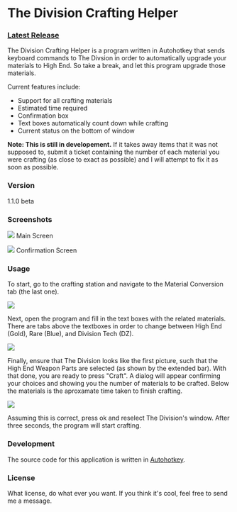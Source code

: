 # The Division Crafting Helper

### [Latest Release](https://github.com/kylewill0725/DivisionCraftingHelper/releases/latest)

The Division Crafting Helper is a program written in Autohotkey that sends keyboard commands to The Divsion in order to automatically upgrade your materials to High End. So take a break, and let this program upgrade those materials.

Current features include:
  - Support for all crafting materials
  - Estimated time required
  - Confirmation box
  - Text boxes automatically count down while crafting
  - Current status on the bottom of window

**Note: This is still in developement.** If it takes away items that it was not supposed to, submit a ticket containing the number of each material you were crafting (as close to exact as possible) and I will attempt to fix it as soon as possible.

### **Version**
1.1.0 beta

### **Screenshots**
![](http://imgur.com/KMcvbO5)
Main Screen

![](http://imgur.com/a1aQfIZ)
Confirmation Screen

### **Usage**

To start, go to the crafting station and navigate to the Material Conversion tab (the last one).

![](http://imgur.com/KpFRWtG)

Next, open the program and fill in the text boxes with the related materials. There are tabs above the textboxes in order to change between High End (Gold), Rare (Blue), and Division Tech (DZ).

![](http://imgur.com/ygrArs4)

Finally, ensure that The Division looks like the first picture, such that the High End Weapon Parts are selected (as shown by the extended bar). With that done, you are ready to press "Craft". A dialog will appear confirming your choices and showing you the number of materials to be crafted. Below the materials is the aproxamate time taken to finish crafting.

![](http://imgur.com/TABjHry)

Assuming this is correct, press ok and reselect The Division's window. After three seconds, the program will start crafting.

### **Development**

The source code for this application is written in [Autohotkey](https://www.autohotkey.com).

### **License**

What license, do what ever you want. If you think it's cool, feel free to send me a message.
